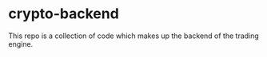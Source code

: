 # crypto-backend
This repo is a collection of code which makes up the backend of the trading engine.
